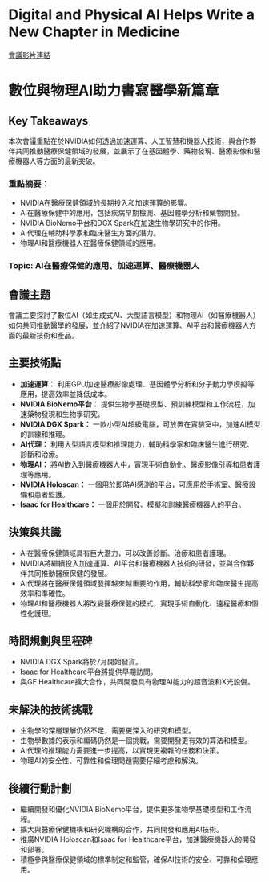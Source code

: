 # Digital and Physical AI Helps Write a New Chapter in Medicine
[會議影片連結](https://www.nvidia.com/gtc/session-catalog/?search=Digital%20and%20Physical%20AI%20Helps%20Write%20a%20New%20Chapter%20in%20Medicine&tab.catalogallsessionstab=16566177511100015Kus#/session/1725666865206001zW7A)
# 數位與物理AI助力書寫醫學新篇章

## Key Takeaways
本次會議重點在於NVIDIA如何透過加速運算、人工智慧和機器人技術，與合作夥伴共同推動醫療保健領域的發展，並展示了在基因體學、藥物發現、醫療影像和醫療機器人等方面的最新突破。
### 重點摘要：
*   NVIDIA在醫療保健領域的長期投入和加速運算的影響。
*   AI在醫療保健中的應用，包括疾病早期檢測、基因體學分析和藥物開發。
*   NVIDIA BioNemo平台和DGX Spark在加速生物學研究中的作用。
*   AI代理在輔助科學家和臨床醫生方面的潛力。
*   物理AI和醫療機器人在醫療保健領域的應用。
### Topic: AI在醫療保健的應用、加速運算、醫療機器人

## 會議主題
會議主要探討了數位AI（如生成式AI、大型語言模型）和物理AI（如醫療機器人）如何共同推動醫學的發展，並介紹了NVIDIA在加速運算、AI平台和醫療機器人方面的最新技術和產品。

## 主要技術點
*   **加速運算：** 利用GPU加速醫療影像處理、基因體學分析和分子動力學模擬等應用，提高效率並降低成本。
*   **NVIDIA BioNemo平台：** 提供生物學基礎模型、預訓練模型和工作流程，加速藥物發現和生物學研究。
*   **NVIDIA DGX Spark：** 一款小型AI超級電腦，可放置在實驗室中，加速AI模型的訓練和推理。
*   **AI代理：** 利用大型語言模型和推理能力，輔助科學家和臨床醫生進行研究、診斷和治療。
*   **物理AI：** 將AI嵌入到醫療機器人中，實現手術自動化、醫療影像引導和患者護理等應用。
*   **NVIDIA Holoscan：** 一個用於即時AI感測的平台，可應用於手術室、醫療設備和患者監護。
*   **Isaac for Healthcare：** 一個用於開發、模擬和訓練醫療機器人的平台。

## 決策與共識
*   AI在醫療保健領域具有巨大潛力，可以改善診斷、治療和患者護理。
*   NVIDIA將繼續投入加速運算、AI平台和醫療機器人技術的研發，並與合作夥伴共同推動醫療保健的發展。
*   AI代理將在醫療保健領域發揮越來越重要的作用，輔助科學家和臨床醫生提高效率和準確性。
*   物理AI和醫療機器人將改變醫療保健的模式，實現手術自動化、遠程醫療和個性化護理。

## 時間規劃與里程碑
*   NVIDIA DGX Spark將於7月開始發貨。
*   Isaac for Healthcare平台將提供早期訪問。
*   與GE Healthcare擴大合作，共同開發具有物理AI能力的超音波和X光設備。

## 未解決的技術挑戰
*   生物學的深層理解仍然不足，需要更深入的研究和模型。
*   生物學數據的表示和編碼仍然是一個挑戰，需要開發更有效的算法和模型。
*   AI代理的推理能力需要進一步提高，以實現更複雜的任務和決策。
*   物理AI的安全性、可靠性和倫理問題需要仔細考慮和解決。

## 後續行動計劃
*   繼續開發和優化NVIDIA BioNemo平台，提供更多生物學基礎模型和工作流程。
*   擴大與醫療保健機構和研究機構的合作，共同開發和應用AI技術。
*   推廣NVIDIA Holoscan和Isaac for Healthcare平台，加速醫療機器人的開發和部署。
*   積極參與醫療保健領域的標準制定和監管，確保AI技術的安全、可靠和倫理應用。

